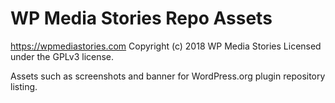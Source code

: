 # WP Media Stories Repo Assets #
https://wpmediastories.com
Copyright (c) 2018 WP Media Stories
Licensed under the GPLv3 license.

Assets such as screenshots and banner for WordPress.org plugin repository listing.